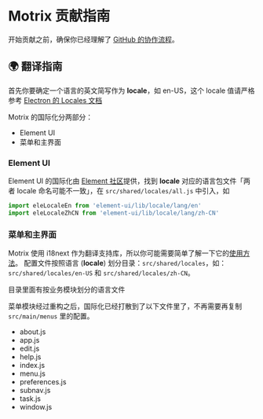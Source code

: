 # Motrix 贡献指南

开始贡献之前，确保你已经理解了 [GitHub 的协作流程](https://guides.github.com/introduction/flow/)。

## 🌍 翻译指南

首先你要确定一个语言的英文简写作为 **locale**，如 en-US，这个 locale 值请严格参考 [Electron 的 Locales 文档](https://www.electronjs.org/docs/api/app#appgetlocale)

Motrix 的国际化分两部分：

- Element UI
- 菜单和主界面

### Element UI

Element UI 的国际化由 [Element 社区](http://element.eleme.io/#/en-US/component/i18n)提供，找到 **locale** 对应的语言包文件「两者 locale 命名可能不一致」，在 `src/shared/locales/all.js` 中引入，如

```javascript
import eleLocaleEn from 'element-ui/lib/locale/lang/en'
import eleLocaleZhCN from 'element-ui/lib/locale/lang/zh-CN'
```

### 菜单和主界面

Motrix 使用 i18next 作为翻译支持库，所以你可能需要简单了解一下它的[使用方法](https://www.i18next.com/overview/getting-started)。
配置文件按照语言 (**locale**) 划分目录：`src/shared/locales`，如：`src/shared/locales/en-US` 和 `src/shared/locales/zh-CN`。

目录里面有按业务模块划分的语言文件

菜单模块经过重构之后，国际化已经打散到了以下文件里了，不再需要再复制 `src/main/menus` 里的配置。

- about.js
- app.js
- edit.js
- help.js
- index.js
- menu.js
- preferences.js
- subnav.js
- task.js
- window.js
